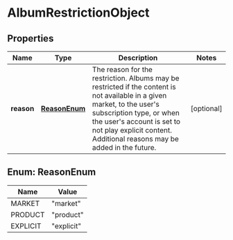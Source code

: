 # AlbumRestrictionObject

## Properties
Name | Type | Description | Notes
------------ | ------------- | ------------- | -------------
**reason** | [**ReasonEnum**](#ReasonEnum) | The reason for the restriction. Albums may be restricted if the content is not available in a given market, to the user&#x27;s subscription type, or when the user&#x27;s account is set to not play explicit content. Additional reasons may be added in the future.  |  [optional]

<a name="ReasonEnum"></a>
## Enum: ReasonEnum
Name | Value
---- | -----
MARKET | &quot;market&quot;
PRODUCT | &quot;product&quot;
EXPLICIT | &quot;explicit&quot;
